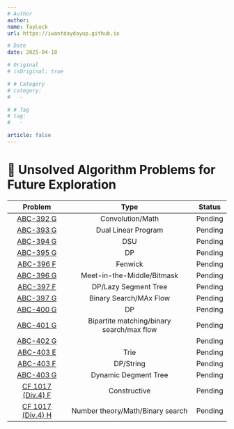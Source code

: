 ```yaml
---
# Author
author:
name: TayLock
url: https://iwantdaydayup.github.io

# Date
date: 2025-04-10

# Original
# isOriginal: true

# # Category
# category:
#   -

# # Tag
# tag:
#   -

article: false
---
```


# 🧩 Unsolved Algorithm Problems for Future Exploration

|                              Problem                               |                   Type                    | Status  |
| :----------------------------------------------------------------: | :---------------------------------------: | :-----: |
|   [ABC-392 G](https://atcoder.jp/contests/abc392/tasks/abc392_g)   |             Convolution/Math              | Pending |
|   [ABC-393 G](https://atcoder.jp/contests/abc393/tasks/abc393_g)   |            Dual Linear Program            | Pending |
|   [ABC-394 G](https://atcoder.jp/contests/abc394/tasks/abc394_g)   |                    DSU                    | Pending |
|   [ABC-395 G](https://atcoder.jp/contests/abc395/tasks/abc395_g)   |                    DP                     | Pending |
|   [ABC-396 F](https://atcoder.jp/contests/abc396/tasks/abc396_f)   |                  Fenwick                  | Pending |
|   [ABC-396 G](https://atcoder.jp/contests/abc396/tasks/abc396_g)   |        Meet-in-the-Middle/Bitmask         | Pending |
|   [ABC-397 F](https://atcoder.jp/contests/abc397/tasks/abc397_f)   |           DP/Lazy Segment Tree            | Pending |
|   [ABC-397 G](https://atcoder.jp/contests/abc397/tasks/abc397_g)   |          Binary Search/MAx Flow           | Pending |
|   [ABC-400 G](https://atcoder.jp/contests/abc400/tasks/abc400_g)   |                    DP                     | Pending |
|   [ABC-401 G](https://atcoder.jp/contests/abc401/tasks/abc401_g)   | Bipartite matching/binary search/max flow | Pending |
|   [ABC-402 G](https://atcoder.jp/contests/abc402/tasks/abc402_g)   |                                           | Pending |
|   [ABC-403 E](https://atcoder.jp/contests/abc403/tasks/abc403_e)   |                   Trie                    | Pending |
|   [ABC-403 F](https://atcoder.jp/contests/abc403/tasks/abc403_f)   |                 DP/String                 | Pending |
|   [ABC-403 G](https://atcoder.jp/contests/abc403/tasks/abc403_g)   |           Dynamic Degment Tree            | Pending |
| [CF 1017 (Div.4) F](https://codeforces.com/contest/2094/problem/F) |               Constructive                | Pending |
| [CF 1017 (Div.4) H](https://codeforces.com/contest/2094/problem/H) |     Number theory/Math/Binary search      | Pending |

<!-- | [ABC-400 G](https://atcoder.jp/contests/abc400/tasks/abc400_g) |  DP  | Completed or Pending | -->
